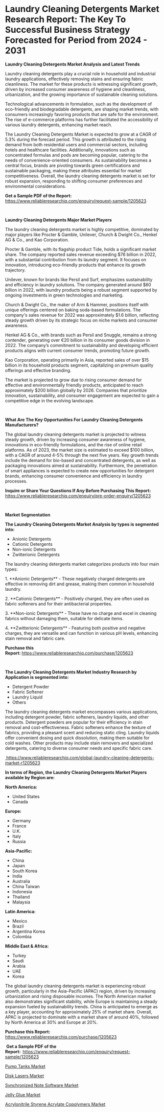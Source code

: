 <p><h1>Laundry Cleaning Detergents Market Research Report: The Key To Successful Business Strategy Forecasted for Period from 2024 - 2031</h1></p><p><strong>Laundry Cleaning Detergents Market Analysis and Latest Trends</strong></p>
<p><p>Laundry cleaning detergents play a crucial role in household and industrial laundry applications, effectively removing stains and ensuring fabric cleanliness. The market for these products is witnessing significant growth, driven by increased consumer awareness of hygiene and cleanliness, urbanization, and the growing importance of sustainable cleaning solutions.</p><p>Technological advancements in formulation, such as the development of eco-friendly and biodegradable detergents, are shaping market trends, with consumers increasingly favoring products that are safe for the environment. The rise of e-commerce platforms has further facilitated the accessibility of various laundry detergents, enhancing market reach.</p><p>The Laundry Cleaning Detergents Market is expected to grow at a CAGR of 5.3% during the forecast period. This growth is attributed to the rising demand from both residential users and commercial sectors, including hotels and healthcare facilities. Additionally, innovations such as concentrated formulas and pods are becoming popular, catering to the needs of convenience-oriented consumers. As sustainability becomes a central focus, brands are pivoting towards green certifications and sustainable packaging, making these attributes essential for market competitiveness. Overall, the laundry cleaning detergents market is set for robust expansion, responding to shifting consumer preferences and environmental considerations.</p></p>
<p><strong>Get a Sample PDF of the Report:&nbsp;</strong> <a href="https://www.reliableresearchiq.com/enquiry/request-sample/1205623?utm_campaign=1087&utm_medium=2&utm_source=Github&utm_content=ia&utm_term=16102024&utm_id=laundry-cleaning-detergents">https://www.reliableresearchiq.com/enquiry/request-sample/1205623</a></p>
<p>&nbsp;</p>
<p><strong>Laundry Cleaning Detergents Major Market Players</strong></p>
<p><p>The laundry cleaning detergents market is highly competitive, dominated by major players like Procter & Gamble, Unilever, Church & Dwight Co., Henkel AG & Co., and Kao Corporation. </p><p>Procter & Gamble, with its flagship product Tide, holds a significant market share. The company reported sales revenue exceeding $76 billion in 2022, with a substantial contribution from its laundry segment. It focuses on innovation, introducing eco-friendly products that enhance its growth trajectory.</p><p>Unilever, known for brands like Persil and Surf, emphasizes sustainability and efficiency in laundry solutions. The company generated around $60 billion in 2022, with laundry products being a robust segment supported by ongoing investments in green technologies and marketing.</p><p>Church & Dwight Co., the maker of Arm & Hammer, positions itself with unique offerings centered on baking soda-based formulations. The company's sales revenue for 2022 was approximately $1.6 billion, reflecting steady growth driven by its strategic focus on niche markets and consumer awareness.</p><p>Henkel AG & Co., with brands such as Persil and Snuggle, remains a strong contender, generating over €20 billion in its consumer goods division in 2022. The company’s commitment to sustainability and developing efficient products aligns with current consumer trends, promoting future growth.</p><p>Kao Corporation, operating primarily in Asia, reported sales of over $15 billion in its household products segment, capitalizing on premium quality offerings and effective branding.</p><p>The market is projected to grow due to rising consumer demand for effective and environmentally friendly products, anticipated to reach approximately $200 billion globally by 2026. Companies that prioritize innovation, sustainability, and consumer engagement are expected to gain a competitive edge in the evolving landscape.</p></p>
<p>&nbsp;</p>
<p><strong>What Are The Key Opportunities For Laundry Cleaning Detergents Manufacturers?</strong></p>
<p><p>The global laundry cleaning detergents market is projected to witness steady growth, driven by increasing consumer awareness of hygiene, innovations in eco-friendly formulations, and the rise of online retail platforms. As of 2023, the market size is estimated to exceed $100 billion, with a CAGR of around 4-5% through the next five years. Key growth trends include the demand for bio-based and concentrated detergents, as well as packaging innovations aimed at sustainability. Furthermore, the penetration of smart appliances is expected to create new opportunities for detergent brands, enhancing consumer convenience and efficiency in laundry processes.</p></p>
<p><strong>Inquire or Share Your Questions If Any Before Purchasing This Report:</strong> <a href="https://www.reliableresearchiq.com/enquiry/pre-order-enquiry/1205623?utm_campaign=1087&utm_medium=2&utm_source=Github&utm_content=ia&utm_term=16102024&utm_id=laundry-cleaning-detergents">https://www.reliableresearchiq.com/enquiry/pre-order-enquiry/1205623</a></p>
<p>&nbsp;</p>
<p><strong>Market Segmentation</strong></p>
<p><strong>The Laundry Cleaning Detergents Market Analysis by types is segmented into:</strong></p>
<p><ul><li>Anionic Detergents</li><li>Cationic Detergents</li><li>Non-ionic Detergents</li><li>Zwitterionic Detergents</li></ul></p>
<p><p>The laundry cleaning detergents market categorizes products into four main types: </p><p>1. **Anionic Detergents** - These negatively charged detergents are effective in removing dirt and grease, making them common in household laundry.  </p><p>2. **Cationic Detergents** - Positively charged, they are often used as fabric softeners and for their antibacterial properties.   </p><p>3. **Non-ionic Detergents** - These have no charge and excel in cleaning fabrics without damaging them, suitable for delicate items.  </p><p>4. **Zwitterionic Detergents** - Featuring both positive and negative charges, they are versatile and can function in various pH levels, enhancing stain removal and fabric care.</p></p>
<p><strong>Purchase this Report:&nbsp;</strong><a href="https://www.reliableresearchiq.com/purchase/1205623?utm_campaign=1087&utm_medium=2&utm_source=Github&utm_content=ia&utm_term=16102024&utm_id=laundry-cleaning-detergents">https://www.reliableresearchiq.com/purchase/1205623</a></p>
<p>&nbsp;</p>
<p><strong>The Laundry Cleaning Detergents Market Industry Research by Application is segmented into:</strong></p>
<p><ul><li>Detergent Powder</li><li>Fabric Softener</li><li>Laundry Liquid</li><li>Others</li></ul></p>
<p><p>The laundry cleaning detergents market encompasses various applications, including detergent powder, fabric softeners, laundry liquids, and other products. Detergent powders are popular for their efficiency in stain removal and cost-effectiveness. Fabric softeners enhance the texture of fabrics, providing a pleasant scent and reducing static cling. Laundry liquids offer convenient dosing and quick dissolution, making them suitable for cold washes. Other products may include stain removers and specialized detergents, catering to diverse consumer needs and specific fabric care.</p></p>
<p><a href="https://www.reliableresearchiq.com/global-laundry-cleaning-detergents-market-r1205623?utm_campaign=1087&utm_medium=2&utm_source=Github&utm_content=ia&utm_term=16102024&utm_id=laundry-cleaning-detergents">&nbsp;https://www.reliableresearchiq.com/global-laundry-cleaning-detergents-market-r1205623</a></p>
<p><strong>In terms of Region, the Laundry Cleaning Detergents Market Players available by Region are:</strong></p>
<p>
    <p> <strong> North America: </strong>
        <ul>
            <li>United States</li>
            <li>Canada</li>
        </ul>
        </p> 
    <p> <strong> Europe: </strong>
        <ul>
            <li>Germany</li>
            <li>France</li>
            <li>U.K.</li>
            <li>Italy</li>
            <li>Russia</li>
        </ul>
        </p> 
    <p> <strong> Asia-Pacific: </strong>
        <ul>
            <li>China</li>
            <li>Japan</li>
            <li>South Korea</li>
            <li>India</li>
            <li>Australia</li>
            <li>China Taiwan</li>
            <li>Indonesia</li>
            <li>Thailand</li>
            <li>Malaysia</li>
        </ul>
        </p> 
    <p> <strong> Latin America: </strong>
        <ul>
            <li>Mexico</li>
            <li>Brazil</li>
            <li>Argentina Korea</li>
            <li>Colombia</li>
        </ul>
        </p> 
    <p> <strong> Middle East & Africa: </strong>
        <ul>
            <li>Turkey</li>
            <li>Saudi</li>
            <li>Arabia</li>
            <li>UAE</li>
            <li>Korea</li>
        </ul>
    </p>
    </p>
<p><p>The global laundry cleaning detergents market is experiencing robust growth, particularly in the Asia-Pacific (APAC) region, driven by increasing urbanization and rising disposable incomes. The North American market also demonstrates significant stability, while Europe is maintaining a steady expansion fueled by sustainability trends. China is anticipated to emerge as a key player, accounting for approximately 25% of market share. Overall, APAC is projected to dominate with a market share of around 40%, followed by North America at 30% and Europe at 20%.</p></p>
<p><strong>Purchase this Report: </strong><a href="https://www.reliableresearchiq.com/purchase/1205623?utm_campaign=1087&utm_medium=2&utm_source=Github&utm_content=ia&utm_term=16102024&utm_id=laundry-cleaning-detergents">https://www.reliableresearchiq.com/purchase/1205623</a></p>
<p>&nbsp;<strong>Get a Sample PDF of the Report:&nbsp;&nbsp;</strong><a href="https://www.reliableresearchiq.com/enquiry/request-sample/1205623?utm_campaign=1087&utm_medium=2&utm_source=Github&utm_content=ia&utm_term=16102024&utm_id=laundry-cleaning-detergents">https://www.reliableresearchiq.com/enquiry/request-sample/1205623</a></p>
<p><strong></strong></p>
<p><p><a href="https://issuu.com/reportprime-2/docs/pump-tanks-market-size-2030.pptx_0f0203d6bfed32?utm_campaign=1087&utm_medium=2&utm_source=Github&utm_content=ia&utm_term=16102024&utm_id=laundry-cleaning-detergents">Pump Tanks Market</a></p><p><a href="https://issuu.com/reportprime-2/docs/disk-lasers-market-size-2030.pptx_b025ca7d0944ac?utm_campaign=1087&utm_medium=2&utm_source=Github&utm_content=ia&utm_term=16102024&utm_id=laundry-cleaning-detergents">Disk Lasers Market</a></p><p><a href="https://www.linkedin.com/pulse/synchronized-note-software-market-navigating-challenges-rtyfe?trk=public_post_embed_feed-article-content&utm_campaign=1087&utm_medium=2&utm_source=Github&utm_content=ia&utm_term=16102024&utm_id=laundry-cleaning-detergents">Synchronized Note Software Market</a></p><p><a href="https://www.linkedin.com/pulse/jelly-glue-market-dynamics-application-types-emerging-trends-bvmje?trk=public_post_embed_feed-article-content&utm_campaign=1087&utm_medium=2&utm_source=Github&utm_content=ia&utm_term=16102024&utm_id=laundry-cleaning-detergents">Jelly Glue Market</a></p><p><a href="https://github.com/benjigwozdzus/Market-Research-Report-List-1/blob/main/acrylonitrile-styrene-acrylate-copolymers-market.md?utm_campaign=1087&utm_medium=2&utm_source=Github&utm_content=ia&utm_term=16102024&utm_id=laundry-cleaning-detergents">Acrylonitrile Styrene Acrylate Copolymers Market</a></p></p>